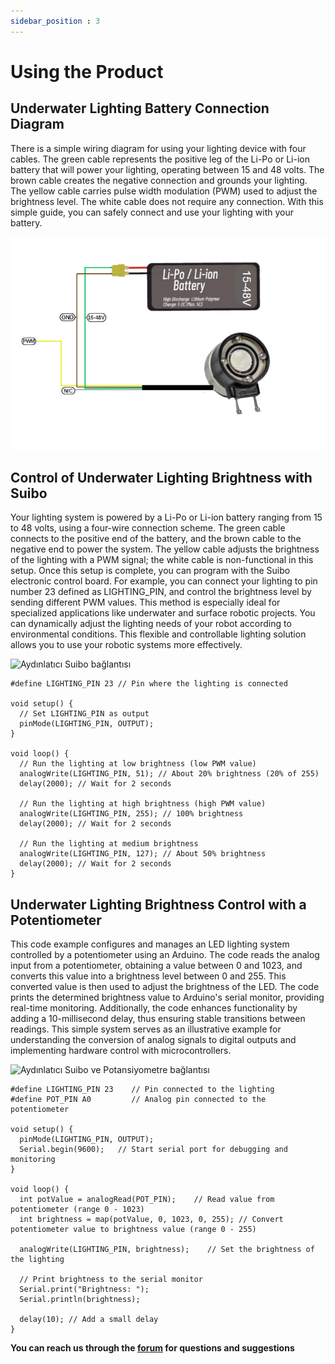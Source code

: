 ```yaml
---
sidebar_position : 3
---
```


# Using the Product 

## Underwater Lighting Battery Connection Diagram

There is a simple wiring diagram for using your lighting device with four cables. The green cable represents the positive leg of the Li-Po or Li-ion battery that will power your lighting, operating between 15 and 48 volts. The brown cable creates the negative connection and grounds your lighting. The yellow cable carries pulse width modulation (PWM) used to adjust the brightness level. The white cable does not require any connection. With this simple guide, you can safely connect and use your lighting with your battery.



![Aydınlatıcı pil bağlantısı ](./image/aydınlatıcı-pil.png)

## Control of Underwater Lighting Brightness with Suibo

Your lighting system is powered by a Li-Po or Li-ion battery ranging from 15 to 48 volts, using a four-wire connection scheme. The green cable connects to the positive end of the battery, and the brown cable to the negative end to power the system. The yellow cable adjusts the brightness of the lighting with a PWM signal; the white cable is non-functional in this setup. Once this setup is complete, you can program with the Suibo electronic control board. For example, you can connect your lighting to pin number 23 defined as LIGHTING_PIN, and control the brightness level by sending different PWM values. This method is especially ideal for specialized applications like underwater and surface robotic projects. You can dynamically adjust the lighting needs of your robot according to environmental conditions. This flexible and controllable lighting solution allows you to use your robotic systems more effectively.


![Aydınlatıcı  Suibo  bağlantısı ](./image/aydınlatma-suibo.png)

````
#define LIGHTING_PIN 23 // Pin where the lighting is connected

void setup() {
  // Set LIGHTING_PIN as output
  pinMode(LIGHTING_PIN, OUTPUT);
}

void loop() {
  // Run the lighting at low brightness (low PWM value)
  analogWrite(LIGHTING_PIN, 51); // About 20% brightness (20% of 255)
  delay(2000); // Wait for 2 seconds
  
  // Run the lighting at high brightness (high PWM value)
  analogWrite(LIGHTING_PIN, 255); // 100% brightness
  delay(2000); // Wait for 2 seconds

  // Run the lighting at medium brightness
  analogWrite(LIGHTING_PIN, 127); // About 50% brightness
  delay(2000); // Wait for 2 seconds
}
````
## Underwater Lighting Brightness Control with a Potentiometer
This code example configures and manages an LED lighting system controlled by a potentiometer using an Arduino. The code reads the analog input from a potentiometer, obtaining a value between 0 and 1023, and converts this value into a brightness level between 0 and 255. This converted value is then used to adjust the brightness of the LED. The code prints the determined brightness value to Arduino's serial monitor, providing real-time monitoring. Additionally, the code enhances functionality by adding a 10-millisecond delay, thus ensuring stable transitions between readings. This simple system serves as an illustrative example for understanding the conversion of analog signals to digital outputs and implementing hardware control with microcontrollers.


![Aydınlatıcı  Suibo ve Potansiyometre   bağlantısı ](./image/aydınlatma-suibo-potansiyometre.png)




````
#define LIGHTING_PIN 23    // Pin connected to the lighting
#define POT_PIN A0         // Analog pin connected to the potentiometer

void setup() {
  pinMode(LIGHTING_PIN, OUTPUT);
  Serial.begin(9600);   // Start serial port for debugging and monitoring
}

void loop() {
  int potValue = analogRead(POT_PIN);    // Read value from potentiometer (range 0 - 1023)
  int brightness = map(potValue, 0, 1023, 0, 255); // Convert potentiometer value to brightness value (range 0 - 255)

  analogWrite(LIGHTING_PIN, brightness);    // Set the brightness of the lighting

  // Print brightness to the serial monitor
  Serial.print("Brightness: ");
  Serial.println(brightness);

  delay(10); // Add a small delay
}
````

**You can reach us through the [forum](https://forum.degzrobotics.com/) for questions and suggestions**
